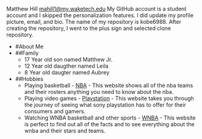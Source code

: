 Matthew Hill 
mahill1@my.waketech.edu
My GitHub account is a student account and I skipped the personalization features. I did update my profile picture, email, and bio. 
The name of my repository is kobe6988.
After creating the repository, I went to the plus sign and selected clone repository.

* #About Me
* ##Family
  * 17 Year old son named Matthew Jr.
  * 12 Year old daugther named Leila
  * 8 Year old daugter named Aubrey
* ##Hobbies
  * Playing basketball - [NBA](www.nba.com) - This website shows all of the nba teams and their rosters anything you need to know about the nba. 
  * Playing video games - [Playstation](www.Playstation.com) - This website takes you through the journey of seeing what sony playstation has to offer for their consumers and gamers. 
  * Watching WNBA basketball and other sports - [WNBA](www.wnba.com) - This website is perfect to find out all of the facts and to see everything about the wnba and their stars and teams. 
